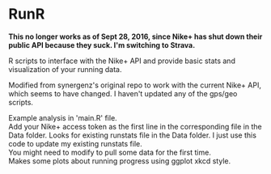 RunR
===========

**This no longer works as of Sept 28, 2016, since Nike+ has shut down their public API because they suck.  I'm switching to Strava.**

R scripts to interface with the Nike+ API and provide basic stats and visualization of your running data.

Modified from synergenz's original repo to work with the current Nike+ API, which seems to have changed.  I haven't updated any of the gps/geo scripts.

Example analysis in 'main.R' file.  
Add your Nike+ access token as the first line in the corresponding file in the Data folder. 
Looks for existing runstats file in the Data folder. 
I just use this code to update my existing runstats file.  
You might need to modify to pull some data for the first time.  
Makes some plots about running progress using ggplot xkcd style.
